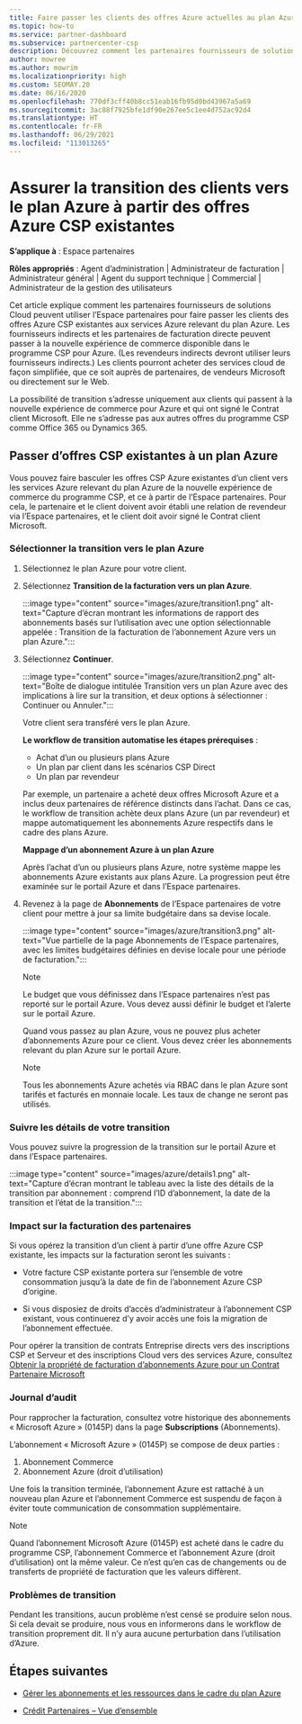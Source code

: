 ```yaml
---
title: Faire passer les clients des offres Azure actuelles au plan Azure
ms.topic: how-to
ms.service: partner-dashboard
ms.subservice: partnercenter-csp
description: Découvrez comment les partenaires fournisseurs de solutions Cloud peuvent utiliser l’Espace partenaires pour faire passer les clients des offres Azure CSP existantes aux services Azure relevant du plan Azure.
author: mowree
ms.author: mowrim
ms.localizationpriority: high
ms.custom: SEOMAY.20
ms.date: 06/16/2020
ms.openlocfilehash: 770df3cff40b8cc51eab16fb95d0bd43967a5a69
ms.sourcegitcommit: 3ac88f7925bfe1df90e267ee5c1ee4d752ac92d4
ms.translationtype: HT
ms.contentlocale: fr-FR
ms.lasthandoff: 06/29/2021
ms.locfileid: "113013265"
---
```

# <a name="transition-customers-to-azure-plan-from-existing-csp-azure-offers"></a>Assurer la transition des clients vers le plan Azure à partir des offres Azure CSP existantes

**S’applique à** : Espace partenaires 

**Rôles appropriés** : Agent d’administration | Administrateur de facturation | Administrateur général | Agent du support technique | Commercial | Administrateur de la gestion des utilisateurs

Cet article explique comment les partenaires fournisseurs de solutions Cloud peuvent utiliser l’Espace partenaires pour faire passer les clients des offres Azure CSP existantes aux services Azure relevant du plan Azure. Les fournisseurs indirects et les partenaires de facturation directe peuvent passer à la nouvelle expérience de commerce disponible dans le programme CSP pour Azure. (Les revendeurs indirects devront utiliser leurs fournisseurs indirects.) Les clients pourront acheter des services cloud de façon simplifiée, que ce soit auprès de partenaires, de vendeurs Microsoft ou directement sur le Web.

La possibilité de transition s’adresse uniquement aux clients qui passent à la nouvelle expérience de commerce pour Azure et qui ont signé le Contrat client Microsoft. Elle ne s’adresse pas aux autres offres du programme CSP comme Office 365 ou Dynamics 365.

## <a name="transition-existing-csp-offers-to-an-azure-plan"></a>Passer d’offres CSP existantes à un plan Azure

Vous pouvez faire basculer les offres CSP Azure existantes d’un client vers les services Azure relevant du plan Azure de la nouvelle expérience de commerce du programme CSP, et ce à partir de l’Espace partenaires. Pour cela, le partenaire et le client doivent avoir établi une relation de revendeur via l’Espace partenaires, et le client doit avoir signé le Contrat client Microsoft.

### <a name="select-transition-to-azure-plan"></a>Sélectionner la transition vers le plan Azure

1. Sélectionnez le plan Azure pour votre client.

2. Sélectionnez **Transition de la facturation vers un plan Azure**.

   :::image type="content" source="images/azure/transition1.png" alt-text="Capture d’écran montrant les informations de rapport des abonnements basés sur l’utilisation avec une option sélectionnable appelée : Transition de la facturation de l’abonnement Azure vers un plan Azure.":::

3. Sélectionnez **Continuer**.

   :::image type="content" source="images/azure/transition2.png" alt-text="Boîte de dialogue intitulée Transition vers un plan Azure avec des implications à lire sur la transition, et deux options à sélectionner : Continuer ou Annuler.":::

   Votre client sera transféré vers le plan Azure.

   **Le workflow de transition automatise les étapes prérequises** :

   - Achat d’un ou plusieurs plans Azure
   - Un plan par client dans les scénarios CSP Direct  
   - Un plan par revendeur  

   Par exemple, un partenaire a acheté deux offres Microsoft Azure et a inclus deux partenaires de référence distincts dans l’achat. Dans ce cas, le workflow de transition achète deux plans Azure (un par revendeur) et mappe automatiquement les abonnements Azure respectifs dans le cadre des plans Azure.  

   **Mappage d’un abonnement Azure à un plan Azure**

   Après l’achat d’un ou plusieurs plans Azure, notre système mappe les abonnements Azure existants aux plans Azure. La progression peut être examinée sur le portail Azure et dans l’Espace partenaires.

4. Revenez à la page de **Abonnements** de l’Espace partenaires de votre client pour mettre à jour sa limite budgétaire dans sa devise locale.

   :::image type="content" source="images/azure/transition3.png" alt-text="Vue partielle de la page Abonnements de l’Espace partenaires, avec les limites budgétaires définies en devise locale pour une période de facturation.":::

   >[!NOTE]
   >Le budget que vous définissez dans l’Espace partenaires n’est pas reporté sur le portail Azure. Vous devez aussi définir le budget et l’alerte sur le portail Azure.

   Quand vous passez au plan Azure, vous ne pouvez plus acheter d’abonnements Azure pour ce client. Vous devez créer les abonnements relevant du plan Azure sur le portail Azure.

   >[!NOTE]
   > Tous les abonnements Azure achetés via RBAC dans le plan Azure sont tarifés et facturés en monnaie locale. Les taux de change ne seront pas utilisés.

### <a name="track-your-transition-details"></a>Suivre les détails de votre transition

Vous pouvez suivre la progression de la transition sur le portail Azure et dans l’Espace partenaires.

:::image type="content" source="images/azure/details1.png" alt-text="Capture d’écran montrant le tableau avec la liste des détails de la transition par abonnement : comprend l’ID d’abonnement, la date de la transition et l’état de la transition.":::

### <a name="billing-impact-to-partners"></a>Impact sur la facturation des partenaires

Si vous opérez la transition d’un client à partir d’une offre Azure CSP existante, les impacts sur la facturation seront les suivants :

- Votre facture CSP existante portera sur l’ensemble de votre consommation jusqu’à la date de fin de l’abonnement Azure CSP d’origine.

- Si vous disposiez de droits d’accès d’administrateur à l’abonnement CSP existant, vous continuerez d’y avoir accès une fois la migration de l’abonnement effectuée.

Pour opérer la transition de contrats Entreprise directs vers des inscriptions CSP et Serveur et des inscriptions Cloud vers des services Azure, consultez [Obtenir la propriété de facturation d’abonnements Azure pour un Contrat Partenaire Microsoft](/azure/billing/mpa-request-ownership)

### <a name="audit-log"></a>Journal d’audit

Pour rapprocher la facturation, consultez votre historique des abonnements « Microsoft Azure » (0145P) dans la page **Subscriptions** (Abonnements).

L’abonnement « Microsoft Azure » (0145P) se compose de deux parties :

1. Abonnement Commerce
2. Abonnement Azure (droit d’utilisation)

Une fois la transition terminée, l’abonnement Azure est rattaché à un nouveau plan Azure et l’abonnement Commerce est suspendu de façon à éviter toute communication de consommation supplémentaire.  

>[!NOTE]
>Quand l’abonnement Microsoft Azure (0145P) est acheté dans le cadre du programme CSP, l’abonnement Commerce et l’abonnement Azure (droit d’utilisation) ont la même valeur. Ce n’est qu’en cas de changements ou de transferts de propriété de facturation que les valeurs diffèrent.

### <a name="transition-issues"></a>Problèmes de transition

Pendant les transitions, aucun problème n’est censé se produire selon nous. Si cela devait se produire, nous vous en informerons dans le workflow de transition proprement dit. Il n’y aura aucune perturbation dans l’utilisation d’Azure.  

## <a name="next-steps"></a>Étapes suivantes

- [Gérer les abonnements et les ressources dans le cadre du plan Azure](azure-plan-manage.md)

- [Crédit Partenaires – Vue d’ensemble](partner-earned-credit.md)
